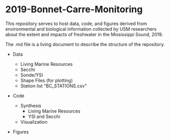 # 2019-Bonnet-Carre-Monitoring

This repository serves to host data, code, and figures derived from environmental and biological information collected by USM researchers about the extent and impacts of freshwater in the Mississippi Sound, 2019.

The .md file is a living document to describe the structure of the repository.

+ Data
  - Living Marine Resources
  - Secchi
  - Sonde/YSI
  - Shape Files (for plotting)
  - Station list "BC_STATIONS.csv"

+ Code
  - Synthesis
    - Living Marine Resources
    - YSI and Secchi
  - Visualization

+ Figures